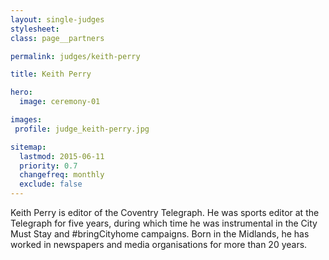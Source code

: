 ```yaml
---
layout: single-judges
stylesheet:
class: page__partners

permalink: judges/keith-perry

title: Keith Perry

hero:
  image: ceremony-01

images:
 profile: judge_keith-perry.jpg

sitemap:
  lastmod: 2015-06-11
  priority: 0.7
  changefreq: monthly
  exclude: false
---
```


Keith Perry is editor of the Coventry Telegraph. He was sports editor at the Telegraph for five years, during which time he was instrumental in the City Must Stay and #bringCityhome campaigns. Born in the Midlands, he has worked in newspapers and media organisations for more than 20 years.
